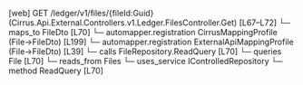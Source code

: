 [web] GET /ledger/v1/files/{fileId:Guid}  (Cirrus.Api.External.Controllers.v1.Ledger.FilesController.Get)  [L67–L72]
  └─ maps_to FileDto [L70]
    └─ automapper.registration CirrusMappingProfile (File->FileDto) [L199]
    └─ automapper.registration ExternalApiMappingProfile (File->FileDto) [L39]
  └─ calls FileRepository.ReadQuery [L70]
  └─ queries File [L70]
    └─ reads_from Files
  └─ uses_service IControlledRepository<File>
    └─ method ReadQuery [L70]

